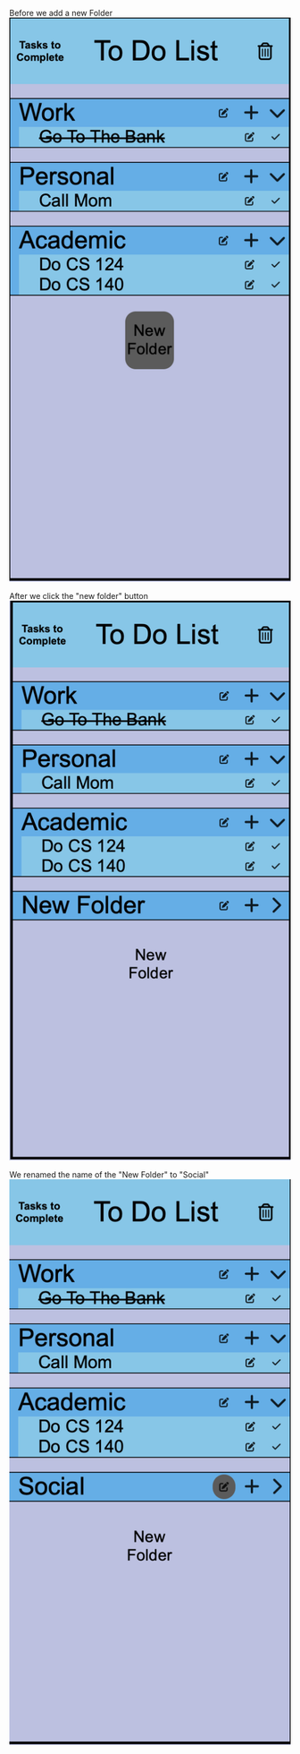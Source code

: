 Before we add a new Folder
![beforeaddinganewfolder](beforeaddinganewfolder.png)

After we click the "new folder" button
![afteraddinganewfolder](afteraddinganewfolder.png)

We renamed the name of the "New Folder" to "Social"
![renaminganewfolder](renaminganewfolder.png)